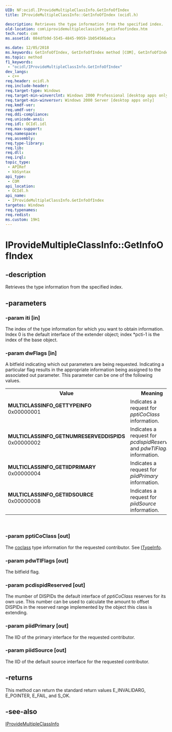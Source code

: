 ```yaml
---
UID: NF:ocidl.IProvideMultipleClassInfo.GetInfoOfIndex
title: IProvideMultipleClassInfo::GetInfoOfIndex (ocidl.h)

description: Retrieves the type information from the specified index.
old-location: com\iprovidemultipleclassinfo_getinfoofindex.htm
tech.root: com
ms.assetid: 084dfb9d-5545-4845-9959-1b054566adca

ms.date: 12/05/2018
ms.keywords: GetInfoOfIndex, GetInfoOfIndex method [COM], GetInfoOfIndex method [COM],IProvideMultipleClassInfo interface, IProvideMultipleClassInfo interface [COM],GetInfoOfIndex method, IProvideMultipleClassInfo.GetInfoOfIndex, IProvideMultipleClassInfo::GetInfoOfIndex, MULTICLASSINFO_GETIIDPRIMARY, MULTICLASSINFO_GETIIDSOURCE, MULTICLASSINFO_GETNUMRESERVEDDISPIDS, MULTICLASSINFO_GETTYPEINFO, _com_iprovidemultipleclassinfo_getinfoofindex, com.iprovidemultipleclassinfo_getinfoofindex, ocidl/IProvideMultipleClassInfo::GetInfoOfIndex
ms.topic: method
f1_keywords: 
 - "ocidl/IProvideMultipleClassInfo.GetInfoOfIndex"
dev_langs:
 - c++
req.header: ocidl.h
req.include-header: 
req.target-type: Windows
req.target-min-winverclnt: Windows 2000 Professional [desktop apps only]
req.target-min-winversvr: Windows 2000 Server [desktop apps only]
req.kmdf-ver: 
req.umdf-ver: 
req.ddi-compliance: 
req.unicode-ansi: 
req.idl: OCIdl.idl
req.max-support: 
req.namespace: 
req.assembly: 
req.type-library: 
req.lib: 
req.dll: 
req.irql: 
topic_type:
 - APIRef
 - kbSyntax
api_type:
 - COM
api_location:
 - OCIdl.h
api_name:
 - IProvideMultipleClassInfo.GetInfoOfIndex
targetos: Windows
req.typenames: 
req.redist: 
ms.custom: 19H1
---
```


# IProvideMultipleClassInfo::GetInfoOfIndex


## -description


Retrieves the type information from the specified index.


## -parameters




### -param iti [in]

The index of the type information for which you want to obtain information. Index 0 is the default interface of the extender object; index *pcti-1 is the index of the base object.


### -param dwFlags [in]

A bitfield indicating which out parameters are being requested. Indicating a particular flag results in the appropriate information being assigned to the associated out parameter. This parameter can be one of the following values.

<table>
<tr>
<th>Value</th>
<th>Meaning</th>
</tr>
<tr>
<td width="40%"><a id="MULTICLASSINFO_GETTYPEINFO"></a><a id="multiclassinfo_gettypeinfo"></a><dl>
<dt><b>MULTICLASSINFO_GETTYPEINFO</b></dt>
<dt>0x00000001</dt>
</dl>
</td>
<td width="60%">
Indicates a request for <i>pptiCoClass</i> information.

</td>
</tr>
<tr>
<td width="40%"><a id="MULTICLASSINFO_GETNUMRESERVEDDISPIDS"></a><a id="multiclassinfo_getnumreserveddispids"></a><dl>
<dt><b>MULTICLASSINFO_GETNUMRESERVEDDISPIDS</b></dt>
<dt>0x00000002</dt>
</dl>
</td>
<td width="60%">
Indicates a request for <i>pcdispidReserved</i> and <i>pdwTIFlags</i> information.

</td>
</tr>
<tr>
<td width="40%"><a id="MULTICLASSINFO_GETIIDPRIMARY"></a><a id="multiclassinfo_getiidprimary"></a><dl>
<dt><b>MULTICLASSINFO_GETIIDPRIMARY</b></dt>
<dt>0x00000004</dt>
</dl>
</td>
<td width="60%">
Indicates a request for <i>piidPrimary</i> information.

</td>
</tr>
<tr>
<td width="40%"><a id="MULTICLASSINFO_GETIIDSOURCE"></a><a id="multiclassinfo_getiidsource"></a><dl>
<dt><b>MULTICLASSINFO_GETIIDSOURCE</b></dt>
<dt>0x00000008</dt>
</dl>
</td>
<td width="60%">
Indicates a request for <i>piidSource</i> information.

</td>
</tr>
</table>
 


### -param pptiCoClass [out]

The <a href="https://msdn.microsoft.com/">coclass</a> type information for the requested contributor. See <a href="https://docs.microsoft.com/previous-versions/windows/desktop/api/oaidl/nn-oaidl-itypeinfo">ITypeInfo</a>.


### -param pdwTIFlags [out]

The bitfield flag.


### -param pcdispidReserved [out]

The mumber of DISPIDs the default interface of <i>pptiCoClass</i> reserves for its own use. This number can be used to calculate the amount to offset DISPIDs in the reserved range implemented by the object this class is extending.


### -param piidPrimary [out]

The IID of the primary interface for the requested contributor.


### -param piidSource [out]

The IID of the default source interface for the requested contributor. 


## -returns



This method can return the standard return values E_INVALIDARG, E_POINTER, E_FAIL, and S_OK.




## -see-also




<a href="https://docs.microsoft.com/windows/desktop/api/ocidl/nn-ocidl-iprovidemultipleclassinfo">IProvideMultipleClassInfo</a>
 

 

